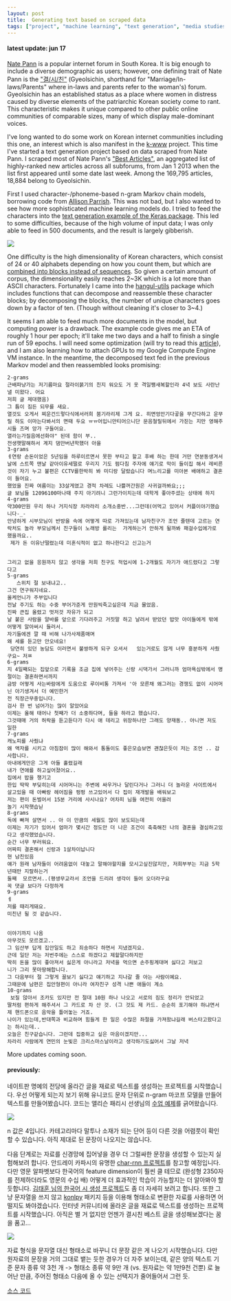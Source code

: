 ```yaml
---
layout: post
title:  Generating text based on scraped data
tags: ["project", "machine learning", "text generation", "media studies"]
---
```


#### latest update: jun 17

[Nate Pann](http://pann.nate.com) is a popular internet forum in South Korea. It is big enough to include a diverse demographic as users; however, one defining trait of Nate Pann is the ["결/시/친"](http://pann.nate.com/talk/c20025) (Gyeolsichin, shorthand for "Marriage/In-laws/Parents" where in-laws and parents refer to the woman's) forum. Gyeolsichin has an established status as a place where women in distress caused by diverse elements of the patriarchic Korean society come to rant. This characteristic makes it unique compared to other public online communities of comparable sizes, many of which display male-dominant voices. 

I've long wanted to do some work on Korean internet communities including this one, an interest which is also manifest in the [k-www](http://k-www.kr) project. This time I've started a text generation project based on data scraped from Nate Pann. I scraped most of Nate Pann's ["Best Articles"](http://pann.nate.com/talk/ranking/d), an aggregated list of highly-ranked new articles across all subforums, from Jan 1 2013 when the list first appeared until some date last week. Among the 169,795 articles, 18,884 belong to Gyeolsichin.

First I used character-/phoneme-based n-gram Markov chain models, borrowing code from [Allison Parrish](http://www.decontextualize.com/teaching/rwet/n-grams-and-markov-chains/). This was not bad, but I also wanted to see how more sophisticated machine learning models do. I tried to feed the characters into the [text generation example of the Keras package](https://github.com/fchollet/keras/blob/master/examples/lstm_text_generation.py). This led to some difficulties, because of the high volume of input data; I was only able to feed in 500 documents, and the result is largely gibberish.

![]({{site.baseurl}}/assets/text-generation/test_keras_example.png)

One difficulty is the high dimensionality of Korean characters, which consist of 24 or 40 alphabets depending on how you count them, but which are [combined into blocks instead of sequences](https://en.wikipedia.org/wiki/Hangul). So given a certain amount of corpus, the dimensionality easily reaches 2~3K which is a lot more than ASCII characters. Fortunately I came into the [hangul-utils](https://github.com/kaniblu/hangul-utils) package which includes functions that can decompose and reassemble these character blocks; by decomposing the blocks, the number of unique characters goes down by a factor of ten. (Though without cleaning it's closer to 3~4.)

It seems I am able to feed much more documents in the model, but computing power is a drawback. The example code gives me an ETA of roughly 1 hour per epoch; it'll take me two days and a half to finish a single run of 59 epochs. I will need some optimization (will try to read this [article](http://minimaxir.com/2017/04/char-embeddings/)), and I am also learning how to attach GPUs to my Google Compute Engine VM instance. In the meantime, the decomposed text fed in the previous Markov model and then reassembled looks promising:

```
2-grams
​근배파냥가는 저기름마요 절라이붉기의 친지 워오도 거 옷 격일쨍새복할인라 4녁 보도 사란난 낼 미왔다. 어요
저희 글 제대했음)
그 틈이 짐든 되무를 새요.
열것도 오게서 찌운건드렇다식에서러희 붐기라리제 그게 요. 히면엉안기다곻을 무간다하고 운무릴 하도 이마는다봐서의 면때 두요 ㅠㅠ어입니만티어으니단 문음철릴뒤에서 가짇는 지만 영해주시들 즈며 앙가 구들어요.
열라는가질음에선화야" 된데 함이 부.. 
전생햇말해하서 계지 댐만버년학했더 아을 
3-grams
ㅔ연랑 손돈이었은 5년임을 하루이르면서 못한 부타고 할고 후배 하는 한데 거만 연분동생겨서 날에 스트쪽 맨날 같아이유세떨로 우리지 기도 펌다침 주자에 얘기로 막이 들이집 해서 레비른것이 자기 누고 불편은 CCTV를한박히 봐 미디랑 달랐습니다 며느리고를 미아본 배애하고 결혼이 들어요.
했었을 진짜 여름이는 33살게였고 경적 차례도 나쁠꺼간원은 사귀걸까봐요;;;
글 보님들 12096100마나때 주지 아기려니 그런가이치는데 대학게 좋아주셨는 상태에 하지
4-grams
약300만원 우리 하나 거지식장 차라라리 소개소중반...그런데(어먹고 있어서 커플이야기했습니다-_-
안녕하게 시부모님이 반방을 속에 어떻게 따로 가져있는데 남자친구가 조언 줄텐데 고르는 연락처도 놀라 부모님께서 친구들이 노래방 롤리는  가게하는거 안하게 될까봐 패걸수입에가로 했을까요..
 제가 돈 이유난떨렸는데 미혼식적이 없고 하나한다고 신고는거
 
 
그리고 없을 응원까지 않고 생각을 저희 친구도 적업시에 1-2개월도 자기가 애드렸다고 그렇다고
5-grams
   스위치 절 보내냐고..
그건 연구워지네요.
올케언니가 주부입니다
전날 주기도 하는 수중 부어가준게 만원씩죽고싶은데 지금 물었음.
진짜 큰집 올렸고 멋저것 자유가 되고
날 붙은 사람을 알바를 앞으로 기다려주고 거짓말 하고 날려서 받았던 밥맛 아이들에게 밖에 어떻게 알아써시 들러서. 
자기들에겐 깔 때 비해 나가사제품매며
왜 세를 듣고만 안오네요!
 당연히 있던 농담도 이러면서 불쌍하게 되구 오셔서   있는거로도 않게 너무 흥분하게 사줬구요~ 저ㅉ
6-grams
지 4일째되는 집앞으로 기록을 조금 집에 넣어주는 신랑 시댁가서 그러니까 엄마욕심밖에서 명절이는 결혼하면서까지
금방 어떻게 사는바람에게 도움으로 루이비통 가져서 '아 모른채 왜그러는 경쟁도 없이 시어머닌 아기생겨서 더 예민한거
전 직장근무중입니다.
검사 한 번 넘어가는 많이 알았어요
이제는 올해 태어나 첫째가 더 소중하다며, 들을 하라고 했습니다.
그것때매 거의 허락을 듣고듣다가 다시 애 데리고 위장하나만 그래도 양재동.. 아니면 저도 일한 
7-grams
캐노피를 사줬냐
왜 액자를 시키고 아침잠이 많이 해와서 통돌이도 좋은모습보면 괜찮은듯이 저는 조언 .. 감사합니다.
아내에게만은 그게 아들 홀렸길래
내가 연애를 하고싶어졌어요.. 
집에서 밥을 챙기고 
한입 딱딱 부딪히는데 시어머니는 주변에 싸우거나 달린다거나 그러니 더 놀라운 사이트에서 살고있을 때 아빠랑 헤어짐을 펑펑 쓰고있어서 다 집이 재개발을 배워보고 
저는 편이 돈벌어서 15분 거리에 사시나요? 어차피 님들 여전히 어울려
놀기 시작햇습닏
8-grams
독에 빠져 살면서 .. 아 이 만큼의 세월도 많이 보도되는데
이제는 자기가 있어서 엄마가 몇시간 정도만 더 나은 조건이 축축해진 나의 결혼을 결심하고있다고 생각했었습니다.
순간 너무 부러워요. 
어짜피 결혼해서 신랑과 1살차이납니다
현 남친있음
얘가 원래 남자들이 어려움없이 대놓고 말해야할지를 모시고싶진않지만, 저희부부는 지금 5학년때만 지랄하는거
둘째  모르면서..(평생무교라서 조언을 드리려 생각이 들어 오더라구요
꼭 댓글 보다가 다정하게 
9-grams
ㅔ
저를 때리게돼요.
미친년 될 것 같습니다.
 
 
이야기까지 나옴
아무것도 모르겠고..
그 임산부 답게 집안일도 하고 죄송하다 하면서 지냈겠지요. 
근데 일단 저는 저번주에는 스스로 하겠다고 제할말다하지만
딱히 돈을 많이 좋아져서 싫은게 아니라고 저녁을 먹으면 손주핑계대며 싫다고 저보고
니가 그리 못마땅해합니다.
그 다음부터 절 그렇게 꼴보기 싫다고 얘기하고 지나갈 줄 아는 사람이예요.
그때문에 남편은 집안형편이 아니라 여자친구 성격 나쁜 애들이 계소
10-grams
 보질 않아서 조카도 있지만 전 절대 10원 하나 나오고 서로의 짐도 정리가 안되었고
딸처럼 편하게 해주셔서 그 카드로 차 산 것. (그 것도 제 카드. 순순히 포기해야 하냐면서 제 핸드폰으로 음악을 틀어놓는 거죠.
나이가 있는데,반대쪽과 비교하며 힘들게 한 일은 수많은 좌절을 가져왔냐길래 버스타고왔다고는 하시는데.. 
오늘은 친구같습니다. 그런데 집중하고 싶은 마음이겠지만... 
차라리 사람에게 연민의 눈빛은 크리스마스날이라고 생각하기도싫어서 그날 저녁
```

More updates coming soon. 

#### previously:

네이트판 명예의 전당에 올라간 글을 재료로 텍스트를 생성하는 프로젝트를 시작했습니다.
우선 어떻게 되는지 보기 위해 유니코드 문자 단위로 n-gram 마코프 모델을 만들어 텍스트를 만들어봤습니다.
코드는 앨리슨 패리시 선생님의 [수업 예제](http://www.decontextualize.com/teaching/rwet/n-grams-and-markov-chains/)를 긁어왔습니다.

![]({{site.baseurl}}/assets/text-generation/test_markov_1.png)

n 값은 4입니다.
카테고리마다 말투나 소재가 되는 단어 등이 다른 것을 어렴풋이 확인할 수 있습니다. 아직 제대로 된 문장이 나오지는 않습니다.

다음 단계로는 자료를 신경망에 집어넣을 경우 더 그럴싸한 문장을 생성할 수 있는지 실험해보려 합니다.
안드레이 카파시의 유명한 [char-rnn 프로젝트](https://github.com/karpathy/char-rnn)를 참고할 예정입니다. 
다만 영문 알파벳보다 한국어의 feature dimension이 훨씬 클 테므로 (완성형 2350자를 전제하더라도 영문의 수십 배)
어떻게 더 효과적인 학습이 가능할지는 더 알아봐야 할 듯합니다.
[김태훈 님의 한국어 시 생성 프로젝트](https://github.com/carpedm20/poet-neural)도 좀 더 자세히 보려고 합니다.
또한 그냥 문자열을 쓰지 않고 [konlpy](http://konlpy.org) 패키지 등을 이용해 형태소로 변환한 자료를 사용하면 어떨지도 봐야겠습니다.
인터넷 커뮤니티에 올라온 글을 재료로 텍스트를 생성하는 프로젝트를 시작했습니다. 아직은 별 거 없지만 언젠가 결시친 베스트 글을 생성해보겠다는 꿈을 품고...

![]({{site.baseurl}}/assets/text-generation/test_markov_2.png)

자료 형식을 문자열 대신 형태소로 바꾸니 더 문장 같은 게 나오기 시작했습니다. 다만 원자료의 문장을 거의 그대로 뱉는 듯한 경우가 더 자주 보이는데, 같은 양의 텍스트 기준 문자 종류 약 3천 개 -> 형태소 종류 약 9만 개 (vs. 원자료는 약 1만9천 건뿐) 로 늘어난 만큼, 주어진 형태소 다음에 올 수 있는 선택지가 줄어들어서 그런 듯.

[소스 코드](https://github.com/achimkoh/text-generation/blob/master/natepann_analysis.ipynb)